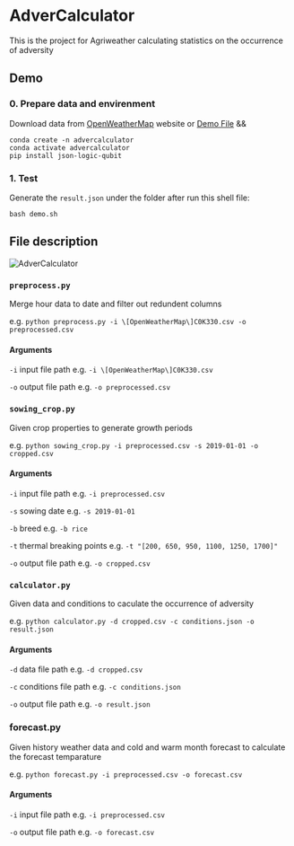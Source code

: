 # AdverCalculator
This is the project for Agriweather calculating statistics on the occurrence of adversity

## Demo
### 0. Prepare data and envirenment
Download data from [OpenWeatherMap](https://openweathermap.org/history-bulk#examples) website 
or [Demo File](https://drive.google.com/file/d/1CIne3YBVmkKYGsRi7G5T0QZAhfLtcUDT/view?usp=share_link) &&

```
conda create -n advercalculator
conda activate advercalculator
pip install json-logic-qubit
```

### 1. Test
Generate the `result.json` under the folder after run this shell file:

``` bash demo.sh ```

## File description
![AdverCalculator](https://user-images.githubusercontent.com/56534481/217914348-43b14c90-a489-4c1a-852e-806b9e7b0de8.jpg)

### `preprocess.py`
Merge hour data to date and filter out redundent columns

e.g. `python preprocess.py -i \[OpenWeatherMap\]C0K330.csv -o preprocessed.csv`

#### Arguments

`-i` input file path e.g. `-i \[OpenWeatherMap\]C0K330.csv`

`-o` output file path e.g. `-o preprocessed.csv`


### `sowing_crop.py`
Given crop properties to generate growth periods

e.g. `python sowing_crop.py -i preprocessed.csv -s 2019-01-01 -o cropped.csv`

#### Arguments

`-i` input file path e.g. `-i preprocessed.csv`

`-s` sowing date e.g. `-s 2019-01-01`

`-b` breed e.g. `-b rice`

`-t` thermal breaking points e.g. `-t "[200, 650, 950, 1100, 1250, 1700]"`

`-o` output file path e.g. `-o cropped.csv`


### `calculator.py`
Given data and conditions to caculate the occurrence of adversity

e.g. `python calculator.py -d cropped.csv -c conditions.json -o result.json`

#### Arguments

`-d` data file path e.g. `-d cropped.csv`

`-c` conditions file path e.g. `-c conditions.json`

`-o` output file path e.g. `-o result.json`


### forecast.py
Given history weather data and cold and warm month forecast to calculate the forecast temparature

e.g. `python forecast.py -i preprocessed.csv -o forecast.csv`

#### Arguments

`-i` input file path e.g. `-i preprocessed.csv`

`-o` output file path e.g. `-o forecast.csv`
